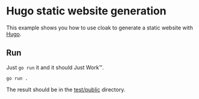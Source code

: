 # Hugo static website generation

This example shows you how to use cloak to generate a static website with [Hugo](http://gohugo.io).

## Run

Just `go run` it and it should Just Work™.
```
go run .
```

The result should be in the [test/public](test/public) directory.
